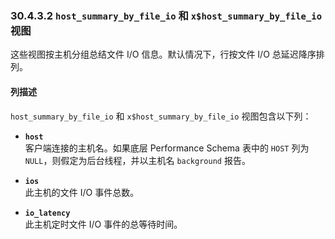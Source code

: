 ### 30.4.3.2 `host_summary_by_file_io` 和 `x$host_summary_by_file_io` 视图

这些视图按主机分组总结文件 I/O 信息。默认情况下，行按文件 I/O 总延迟降序排列。

#### 列描述

`host_summary_by_file_io` 和 `x$host_summary_by_file_io` 视图包含以下列：

- **`host`**  
  客户端连接的主机名。如果底层 Performance Schema 表中的 `HOST` 列为 `NULL`，则假定为后台线程，并以主机名 `background` 报告。

- **`ios`**  
  此主机的文件 I/O 事件总数。

- **`io_latency`**  
  此主机定时文件 I/O 事件的总等待时间。
